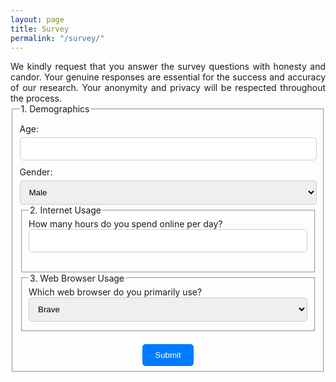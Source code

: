 ```yaml
---
layout: page
title: Survey
permalink: "/survey/"
---
```



<body style="text-align: justify;">
     We kindly request that you answer the survey questions with honesty and candor. Your genuine responses are essential for the success and accuracy of our research. Your anonymity and privacy will be respected throughout the process.
    <br>
    <form action="success.html" method="post" style="max-width: 600px; margin: 0 auto; text-align: left;">
        <!-- Generic information -->
        <fieldset> <legend>1. Demographics</legend>
        <div style="margin: 10px 0;">
            <label for="age" style="display: block; margin-bottom: 5px;">Age:</label>
            <input type="text" name="age" id="age" required style="width: 100%; padding: 10px; border: 1px solid #ccc; border-radius: 5px;">
        </div>
        <div style="margin: 10px 0;">
            <label for="gender" style="display: block; margin-bottom: 5px;">Gender:</label>
            <select name="gender" id="gender" required style="width: 100%; padding: 10px; border: 1px solid #ccc; border-radius: 5px;">
                <option value="male">Male</option>
                <option value="female">Female</option>
                <option value="non-binary">Non-binary</option>
                <option value="other">Other</option>
            </select> <br>
            <!-- Internet Usage -->
        <fieldset>
            <legend>2. Internet Usage</legend>
            <label for="Internet" style="display: block; margin-bottom: 5px;">
                How many hours do you spend online per day?
                <input type="number" name="hours_online" min="0" max="24" required style="width: 100%; padding: 10px; border: 1px solid #ccc; border-radius: 5px;">
            </label><br>
        </fieldset>
        <!-- Web Browsers -->
        <fieldset>
            <legend>3. Web Browser Usage</legend>
            <label for="Browser" style="display: block; margin-bottom: 5px;">
                Which web browser do you primarily use?
                <select name="web_browser" required style="width: 100%; padding: 10px; border: 1px solid #ccc; border-radius: 5px;">
                    <option value="brave">Brave</option>
                    <option value="chrome">Chrome</option>
                    <option value="firefox">Firefox</option>
                    <option value="safari">Safari</option>
                    <option value="other">Other</option>
                </select>
            </label>
        </fieldset>
        </div>
        <!-- Add more form fields here -->
        <div style="text-align: center; margin-top: 20px;">
            <input type="submit" value="Submit" style="background-color: #007BFF; color: #fff; border: none; padding: 10px 20px; cursor: pointer; border-radius: 5px;">
        </div>
    
